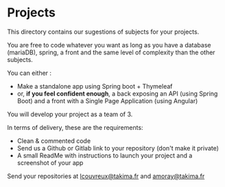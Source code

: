 # Projects
This directory contains our sugestions of subjects for your projects. 

You are free to code whatever you want as long as you have a database (mariaDB), spring, a front and the same level of complexity than the other subjects.  

You can either :
  * Make a standalone app using Spring boot + Thymeleaf
  * or, **if you feel confident enough**, a back exposing an API (using Spring Boot) and a front with a Single Page Application (using Angular) 

You will develop your project as a team of 3.

In terms of delivery, these are the requirements:
  * Clean & commented code
  * Send us a Github or Gitlab link to your repository (don't make it private)
  * A small ReadMe with instructions to launch your project and a screenshot of your app

Send your repositories at lcouvreux@takima.fr and amoray@takima.fr
